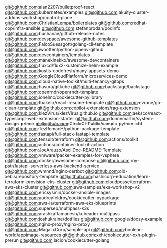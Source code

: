 git@github.com:alan2207/bulletproof-react
git@github.com:kubernetes/examples
git@github.com:akuity-cluster-addons-workshop/control-plane
git@github.com:ChristianLempa/boilerplates
git@github.com:redhat-cop/infra-ansible
git@github.com:stefanprodan/podinfo
git@github.com:buchanae/github-release-notes
git@github.com:devspace/awesome-github-templates
git@github.com:FalcoSuessgott/golang-cli-template
git@github.com:iwootten/python-pipenv-github
git@github.com:devcontainers/templates
git@github.com:manekinekko/awesome-devcontainers
git@github.com:fluxcd/flux2-kustomize-helm-example
git@github.com:kostis-codefresh/many-appsets-demo
git@github.com:GoogleCloudPlatform/microservices-demo
git@github.com:cloud-native-toolkit/multi-tenancy-gitops
git@github.com:hasura/gitkube
git@github.com:backstage/backstage
git@github.com:openrndr/openrndr-template
git@github.com:ionelmc/cookiecutter-pylibrary
git@github.com:tbakerx/react-resume-template
git@github.com:evrone/go-clean-template
git@github.com:copilot-extensions/rag-extension
git@github.com:klezVirus/klezVirus.github.io
git@github.com:aeksco/react-typescript-web-extension-starter
git@github.com:donnemartin/system-design-primer
git@github.com:CircleCI-Public/sample-python-cfd
git@github.com:TezRomacH/python-package-template
git@github.com:fastapi/full-stack-fastapi-template
git@github.com:tensult/terraform
git@github.com:actions/toolkit
git@github.com:actions/container-toolkit-action
git@github.com:JoeArauzo/AsciiDoc-README-Template
git@github.com:vmware/packer-examples-for-vsphere
git@github.com:docker/awesome-compose
git@github.com:roy-pstr/fastapi-serverless-aws-backend-service
git@github.com:wmnnd/nginx-certbot
git@github.com:old-xebis/repository-template
git@github.com:hashicorp-education/learn-terraform-provision-eks-cluster
git@github.com:cloudposse/terraform-aws-eks-cluster
git@github.com:aws-samples/eks-workshop-v2
git@github.com:ericsysmin/docker-ansible-images
git@github.com:audreyfeldroy/cookiecutter-pypackage
git@github.com:aws-ia/terraform-aws-eks-blueprints
git@github.com:superseb/multipass-k3s
git@github.com:arashkaffamanesh/kubeadm-multipass
git@github.com:joshukraine/dotfiles
git@github.com:google/docsy-example
git@github.com:nginx-proxy/nginx-proxy
git@github.com:MagalixCorp/sample-api
git@github.com:boolean-world/appimage-resources
git@github.com:xxh/cookiecutter-xxh-plugin-prerun
git@github.com:lacion/cookiecutter-golang
